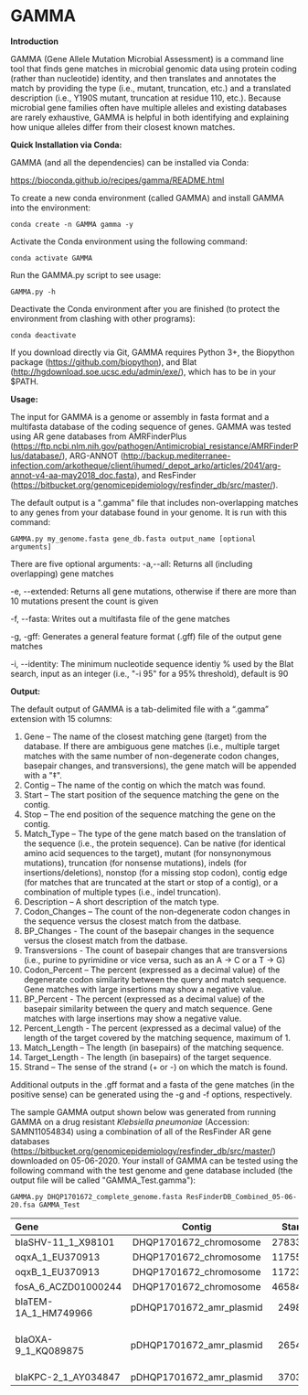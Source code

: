 # GAMMA
**Introduction**

GAMMA (Gene Allele Mutation Microbial Assessment) is a command line tool that finds gene matches in microbial genomic data using protein coding (rather than nucleotide) identity, and then translates and annotates the match by providing the type (i.e., mutant, truncation, etc.) and a translated description (i.e., Y190S mutant, truncation at residue 110, etc.). Because microbial gene families often have multiple alleles and existing databases are rarely exhaustive, GAMMA is helpful in both identifying and explaining how unique alleles differ from their closest known matches.

**Quick Installation via Conda:**

GAMMA (and all the dependencies) can be installed via Conda:

https://bioconda.github.io/recipes/gamma/README.html

To create a new conda environment (called GAMMA) and install GAMMA into the environment:
```
conda create -n GAMMA gamma -y
```
Activate the Conda environment using the following command:
```
conda activate GAMMA
```
Run the GAMMA.py script to see usage:
```
GAMMA.py -h
```
Deactivate the Conda environment after you are finished (to protect the environment from clashing with other programs):
```
conda deactivate
```
If you download directly via Git, GAMMA requires Python 3+, the Biopython package (https://github.com/biopython), and Blat (http://hgdownload.soe.ucsc.edu/admin/exe/), which has to be in your $PATH.

**Usage:**

The input for GAMMA is a genome or assembly in fasta format and a multifasta database of the coding sequence of genes. GAMMA was tested using AR gene databases from AMRFinderPlus (https://ftp.ncbi.nlm.nih.gov/pathogen/Antimicrobial_resistance/AMRFinderPlus/database/), ARG-ANNOT (http://backup.mediterranee-infection.com/arkotheque/client/ihumed/_depot_arko/articles/2041/arg-annot-v4-aa-may2018_doc.fasta), and ResFinder (https://bitbucket.org/genomicepidemiology/resfinder_db/src/master/).

The default output is a ".gamma" file that includes non-overlapping matches to any genes from your database found in your genome. It is run with this command:
```
GAMMA.py my_genome.fasta gene_db.fasta output_name [optional arguments]
```
There are five optional arguments:
  -a,--all:            Returns all (including overlapping) gene matches
  
  -e, --extended:      Returns all gene mutations, otherwise if there are more than 10 mutations present the count is given
  
  -f, --fasta:         Writes out a multifasta file of the gene matches
  
  -g, -gff:            Generates a general feature format (.gff) file of the output gene matches
  
  -i, --identity:      The minimum nucleotide sequence identiy % used by the Blat search, input as an integer (i.e., "-i 95" for a 95% threshold), default is 90

**Output:**

The default output of GAMMA is a tab-delimited file with a “.gamma” extension with 15 columns:
1. Gene – The name of the closest matching gene (target) from the database. If there are ambiguous gene matches (i.e., multiple target matches with the same number of non-degenerate codon changes, basepair changes, and transversions), the gene match will be appended with a "‡".
2. Contig – The name of the contig on which the match was found.
3. Start – The start position of the sequence matching the gene on the contig.
4. Stop – The end position of the sequence matching the gene on the contig.
5. Match_Type – The type of the gene match based on the translation of the sequence (i.e., the protein sequence). Can be native (for identical amino acid sequences to the target), mutant (for nonsynonymous mutations), truncation (for nonsense mutations), indels (for insertions/deletions), nonstop (for a missing stop codon), contig edge (for matches that are truncated at the start or stop of a contig), or a combination of multiple types (i.e., indel truncation).
6. Description – A short description of the match type.
7. Codon_Changes – The count of the non-degenerate codon changes in the sequence versus the closest match from the datbase.
8. BP_Changes - The count of the basepair changes in the sequence versus the closest match from the datbase.
9. Transversions - The count of basepair changes that are transversions (i.e., purine to pyrimidine or vice versa, such as an A -> C or a T -> G)
10. Codon_Percent – The percent (expressed as a decimal value) of the degenerate codon similarity between the query and match sequence. Gene matches with large insertions may show a negative value.
11. BP_Percent - The percent (expressed as a decimal value) of the basepair similarity between the query and match sequence. Gene matches with large insertions may show a negative value.
12. Percent_Length - The percent (expressed as a decimal value) of the length of the target covered by the matching sequence, maximum of 1.
13. Match_Length – The length (in basepairs) of the matching sequence.
14. Target_Length - The length (in basepairs) of the target sequence.
15. Strand – The sense of the strand (+ or -) on which the match is found.

Additional outputs in the .gff format and a fasta of the gene matches (in the positive sense) can be generated using the -g and -f options, respectively.

The sample GAMMA output shown below was generated from running GAMMA on a drug resistant *Klebsiella pneumoniae* (Accession: SAMN11054834) using a combination of all of the ResFinder AR gene databases (https://bitbucket.org/genomicepidemiology/resfinder_db/src/master/) downloaded on 05-06-2020. Your install of GAMMA can be tested using the following command with the test genome and gene database included (the output file will be called "GAMMA_Test.gamma"):

```
GAMMA.py DHQP1701672_complete_genome.fasta ResFinderDB_Combined_05-06-20.fsa GAMMA_Test
```

Gene | Contig | Start | Stop | Match_Type | Description | Codon_Changes | BP_Changes | Transversions | Codon_Percent | BP_Percent | Percent_Length | Match_Length | Target_Length | Strand |
| :--- | :---: | :---: | :---: | :---: | :---: | :---: | :---: | :---: | :---: | :---: | :---: | :---: | :---: | :---: |
| blaSHV-11_1_X98101 | DHQP1701672_chromosome | 2783310 | 2784171 | Native | No coding mutations | 0 | 8 | 3 | 1 | 0.9907 | 1 | 861 | 861 | + |
| oqxA_1_EU370913 | DHQP1701672_chromosome | 1175518 | 1176694 | Native | No coding mutations | 0 | 10 | 3 | 1 | 0.9915 | 1 | 1176 | 1176 | - |
| oqxB_1_EU370913 | DHQP1701672_chromosome | 1172342 | 1175495 | Mutant | G148N,G540S,D749E, | 3 | 39 | 14 | 0.9971 | 0.9876 | 1 | 3153 | 3153 | - |
| fosA_6_ACZD01000244 | DHQP1701672_chromosome | 4658498 | 4658918 | Native | No coding mutations | 0 | 12 | 2 | 1 | 0.9714 | 1 | 420 | 420 | - |
| blaTEM-1A_1_HM749966 | pDHQP1701672_amr_plasmid | 24988 | 25849 | Native | No coding mutations | 0 | 1 | 1 | 1 | 0.9988 | 1 | 861 | 861 | - |
| blaOXA-9_1_KQ089875 | pDHQP1701672_amr_plasmid | 26548 | 27373 | Truncation | truncation at codon 112 (of 275 codons),1 coding mutations | 1 | 1 | 0 | 0.9964 | 0.9988 | 1 | 825 | 825 | - |
| blaKPC-2_1_AY034847 | pDHQP1701672_amr_plasmid | 37034 | 37916 | Native | No coding mutations | 0 | 0 | 0 | 1 | 1 | 1 | 882 | 882 | - |
